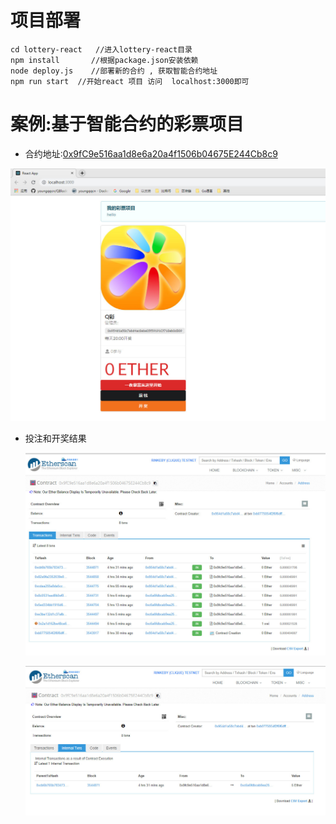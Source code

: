 # 项目部署

```
cd lottery-react   //进入lottery-react目录
npm install       //根据package.json安装依赖
node deploy.js    //部署新的合约 , 获取智能合约地址
npm run start  //开始react 项目 访问  localhost:3000即可
```



# 案例:基于智能合约的彩票项目

- 合约地址:[0x9fC9e516aa1d8e6a20a4f1506b04675E244Cb8c9](https://rinkeby.etherscan.io/address/0x9fC9e516aa1d8e6a20a4f1506b04675E244Cb8c9)

![](./img/智能合约彩票案例.jpg)



- 投注和开奖结果

  ![](./img/智能合约彩票案例_投注.jpg)

  ![](./img/智能合约彩票案例_开奖.jpg)